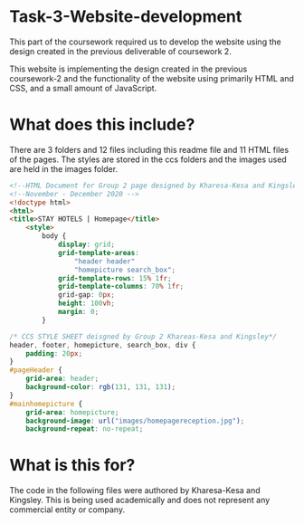 # Task-3-Website-development

This part of the coursework required us to develop the website using the design created in the previous deliverable of coursework 2.

This website is implementing the design created in the previous coursework-2 and the functionality of the website using primarily HTML and CSS, and a small amount of JavaScript.

# What does this include?

There are 3 folders and 12 files including this readme file and 11 HTML files of the pages. The styles are stored in the ccs folders and the images used are held in the images folder.

```html
<!--HTML Document for Group 2 page designed by Kharesa-Kesa and Kingsley Charles -->
<!--November - December 2020 -->
<!doctype html>
<html>
<title>STAY HOTELS | Homepage</title>
    <style>
        body { 
            display: grid;
            grid-template-areas: 
                "header header"
                "homepicture search_box";
            grid-template-rows: 15% 1fr;
            grid-template-columns: 70% 1fr;
            grid-gap: 0px;
            height: 100vh;
            margin: 0;
        }
```
```css
/* CCS STYLE SHEET deisgned by Group 2 Khareas-Kesa and Kingsley*/
header, footer, homepicture, search_box, div {
    padding: 20px;
}
#pageHeader {
    grid-area: header;
    background-color: rgb(131, 131, 131);
}
#mainhomepicture { 
    grid-area: homepicture;
    background-image: url("images/homepagereception.jpg");
    background-repeat: no-repeat;
```


# What is this for?

The code in the following files were authored by Kharesa-Kesa and Kingsley. This is being used academically and does not represent any commercial entity or company.
